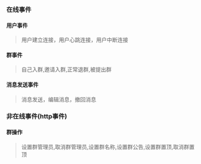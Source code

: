 ### 在线事件
#### 用户事件
>用户建立连接，用户心跳连接，用户中断连接
>
#### 群事件
>自己入群,邀请入群,正常退群,被提出群
>
#### 消息发送事件
>消息发送，编辑消息，撤回消息





### 非在线事件(http事件)
#### 群操作
>设置群管理员,取消群管理员,设置群名称,设置群公告,设置群置顶,取消群置顶

